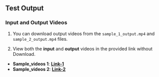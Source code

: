 ## Test Output

### Input and Output Videos

1. You can download output videos from the `sample_1_output.mp4` and `sample_2_output.mp4` files.



2. View both the __input__ and __output__ videos in the provided link without Download. 
  - **Sample_videos 1**: [__Link-1__](https://drive.google.com/drive/folders/1bgwKqoHGlCDRtSHb_Iz0hki-fK0ubZP0?usp=sharing)
  - **Sample_videos 2**: [__Link-2__](https://drive.google.com/drive/folders/1NHNISCWkCzUSjmNzHES_BKqkcs97RsBY?usp=sharing)

